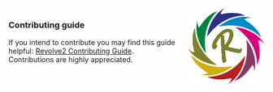 <img  align="right" width="150" height="150"  src="docs/source/logo.png">

### Contributing guide

If you intend to contribute you may find this guide helpful: [Revolve2 Contributing Guide](https://ci-group.github.io/revolve2/contributing_guide/index.html).</br>
Contributions are highly appreciated.